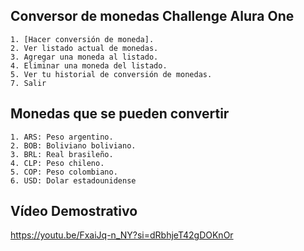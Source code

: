 ## Conversor de monedas Challenge Alura One

    1. [Hacer conversión de moneda].
    2. Ver listado actual de monedas.
    3. Agregar una moneda al listado.
    4. Eliminar una moneda del listado.
    5. Ver tu historial de conversión de monedas.
    7. Salir
    
## Monedas que se pueden convertir

    1. ARS: Peso argentino.
    2. BOB: Boliviano boliviano.
    3. BRL: Real brasileño.
    4. CLP: Peso chileno.
    5. COP: Peso colombiano.
    6. USD: Dolar estadounidense

## Vídeo Demostrativo

https://youtu.be/FxaiJq-n_NY?si=dRbhjeT42gDOKnOr
